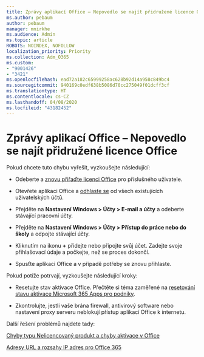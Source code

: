 ```yaml
---
title: Zprávy aplikací Office – Nepovedlo se najít přidružené licence Office
ms.author: pebaum
author: pebaum
manager: mnirkhe
ms.audience: Admin
ms.topic: article
ROBOTS: NOINDEX, NOFOLLOW
localization_priority: Priority
ms.collection: Adm_O365
ms.custom:
- "9001426"
- "3421"
ms.openlocfilehash: ead72a182c65999258ac628b92d14a958c849bc4
ms.sourcegitcommit: 940169c0edf638b5086d70cc275049f01dcff3cf
ms.translationtype: HT
ms.contentlocale: cs-CZ
ms.lasthandoff: 04/08/2020
ms.locfileid: "43182452"
---
```

# <a name="office-apps-message---couldnt-find-office-licenses-associated"></a>Zprávy aplikací Office – Nepovedlo se najít přidružené licence Office

Pokud chcete tuto chybu vyřešit, vyzkoušejte následující:

- Odeberte a [znovu přiřaďte licenci Office](https://docs.microsoft.com/office365/admin/manage/assign-licenses-to-users?view=o365-worldwide) pro příslušného uživatele.

- Otevřete aplikaci Office a [odhlaste se](https://support.office.com/article/sign-out-of-office-5a20dc11-47e9-4b6f-945d-478cb6d92071) od všech existujících uživatelských účtů.

- Přejděte na **Nastavení Windows > Účty > E-mail a účty** a odeberte stávající pracovní účty.

- Přejděte na **Nastavení Windows > Účty > Přístup do práce nebo do školy** a odpojte stávající účty.

- Kliknutím na ikonu **+** přidejte nebo připojte svůj účet. Zadejte svoje přihlašovací údaje a počkejte, než se proces dokončí.

- Spusťte aplikaci Office a v případě potřeby se znovu přihlaste.

Pokud potíže potrvají, vyzkoušejte následující kroky:

- Resetujte stav aktivace Office. Přečtěte si téma zaměřené na [resetování stavu aktivace Microsoft 365 Apps pro podniky](https://docs.microsoft.com/office365/troubleshoot/activation/reset-office-365-proplus-activation-state).

- Zkontrolujte, jestli vaše brána firewall, antivirový software nebo nastavení proxy serveru neblokují přístup aplikací Office k internetu. 

Další řešení problémů najdete tady:

[Chyby typu Nelicencovaný produkt a chyby aktivace v Office](https://support.office.com/Article/0d23d3c0-c19c-4b2f-9845-5344fedc4380?wt.mc_id=Alchemy_ClientDIA)

[Adresy URL a rozsahy IP adres pro Office 365](https://docs.microsoft.com/office365/enterprise/urls-and-ip-address-ranges)
